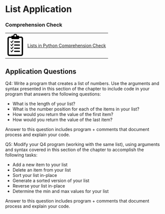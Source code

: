 # List Application

### Comprehension Check

<table>
 <tr><td>
<img src="https://github.com/kwaldenphd/internet/blob/main/images/clipboard.png?raw=true" alt="Clipboard icon" width="50"/></td>
  <td><a href="https://docs.google.com/forms/d/e/1FAIpQLSdJ6e9GsPUCYx3EVw-n9ajIGUo0zAJOEGolkfgNg4aVT0Ix8A/viewform?usp=sf_link">Lists in Python Comprehension Check</a></td>
  </tr>
  </table>
  
## Application Questions

Q4: Write a program that creates a list of numbers. Use the arguments and syntax presented in this section of the chapter to include code in your program that answers the following questions:
- What is the length of your list?
- What is the number position for each of the items in your list?
- How would you return the value of the first item?
- How would you return the value of the last item?

Answer to this question includes program + comments that document process and explain your code.

Q5: Modify your Q4 program (working with the same list), using arguments and syntax covered in this section of the chapter to accomplish the following tasks:
- Add a new item to your list
- Delete an item from your list
- Sort your list in-place
- Generate a sorted version of your list
- Reverse your list in-place
- Determine the min and max values for your list

Answer to this question includes program + comments that document process and explain your code.